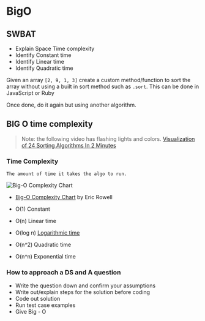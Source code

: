 # BigO

## SWBAT

- Explain Space Time complexity
- Identify Constant time
- Identify Linear time
- Identify Quadratic time

Given an array `[2, 9, 1, 3]` create a custom method/function to sort the array without using a built in sort method such as `.sort`. This can be done in JavaScript or Ruby

Once done, do it again but using another algorithm.

## BIG O time complexity

> Note: the following video has flashing lights and colors.
> [Visualization of 24 Sorting Algorithms In 2 Minutes](https://www.youtube.com/watch?v=BeoCbJPuvSE)

### Time Complexity

    The amount of time it takes the algo to run.

![Big-O Complexity Chart](https://miro.medium.com/max/1200/1*5ZLci3SuR0zM_QlZOADv8Q.jpeg)

- [Big-O Complexity Chart](http://bigocheatsheet.com/) by Eric Rowell

- O(1) Constant
- O(n) Linear time
- O(log n) [Logarithmic time](https://www.youtube.com/watch?v=M4ubFru2O80)
- O(n^2) Quadratic time
- O(n^n) Exponential time

### How to approach a DS and A question

- Write the question down and confirm your assumptions
- Write out/explain steps for the solution before coding
- Code out solution
- Run test case examples
- Give Big - O
